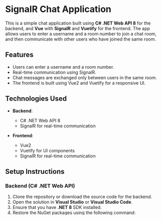 # SignalR Chat Application

This is a simple chat application built using **C# .NET Web API 8** for the backend, and **Vue** with **SignalR** and **Vuetify** for the frontend. The app allows users to enter a username and a room number to join a chat room, and then communicate with other users who have joined the same room.

## Features

- Users can enter a username and a room number.
- Real-time communication using SignalR.
- Chat messages are exchanged only between users in the same room.
- The frontend is built using Vue2 and Vuetify for a responsive UI.

## Technologies Used

- **Backend**: 
  - C# .NET Web API 8
  - SignalR for real-time communication
  
- **Frontend**:
  - Vue2
  - Vuetify for UI components
  - SignalR for real-time communication
  
## Setup Instructions

### Backend (C# .NET Web API)

1. Clone the repository or download the source code for the backend.
2. Open the solution in **Visual Studio** or **Visual Studio Code**.
3. Ensure that you have **.NET 8** SDK installed.
4. Restore the NuGet packages using the following command:
   ```bash
   dotnet restore
5. Build the project:
   dotnet build
6. Run the Web API locally:
   dotnet run
   
